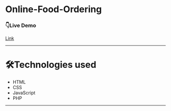

# Online-Food-Ordering

<!-- ### Some of screen-shots of my Online-Food-Ordering website. -->

<!-- ![1]() -->


### 👇Live Demo

[Link]()

---



# 🛠️Technologies used

- HTML
- CSS
- JavaScript
- PHP

---








